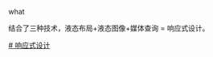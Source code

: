 what

结合了三种技术，液态布局+液态图像+媒体查询 = 响应式设计。






[# 响应式设计](https://developer.mozilla.org/zh-CN/docs/Learn/CSS/CSS_layout/Responsive_Design)